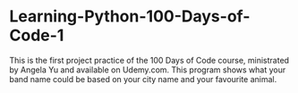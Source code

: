 # Learning-Python-100-Days-of-Code-1
This is the first project practice of the 100 Days of Code course, ministrated by Angela Yu and available on Udemy.com. This program shows what your band name could be based on your city name and your favourite animal.
